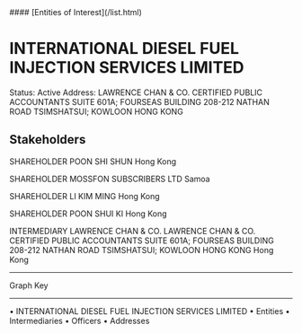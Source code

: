 <link rel="stylesheet" type="text/css" href="../../assets/style.css">
#### [Entities of Interest](/list.html)

# INTERNATIONAL DIESEL FUEL INJECTION SERVICES LIMITED
Status: Active
Address: LAWRENCE CHAN & CO. CERTIFIED PUBLIC ACCOUNTANTS SUITE 601A; FOURSEAS BUILDING 208-212 NATHAN ROAD TSIMSHATSUI; KOWLOON HONG KONG

## Stakeholders
SHAREHOLDER
POON SHI SHUN
Hong Kong


SHAREHOLDER
MOSSFON SUBSCRIBERS LTD
Samoa


SHAREHOLDER
LI KIM MING
Hong Kong


SHAREHOLDER
POON SHUI KI
Hong Kong


INTERMEDIARY
LAWRENCE CHAN & CO.
LAWRENCE CHAN & CO. CERTIFIED PUBLIC ACCOUNTANTS SUITE 601A; FOURSEAS BUILDING 208-212 NATHAN ROAD TSIMSHATSUI; KOWLOON HONG KONG
Hong Kong




---



<div class="legend">
Graph Key
<hr>
<span class="focus">• INTERNATIONAL DIESEL FUEL INJECTION SERVICES LIMITED</span>
<span class="entity">• Entities</span>
<span class="intermediary">• Intermediaries</span>
<span class="officer">• Officers</span>
<span class="address">• Addresses</span>
</div>


<img src="http://eoi-graphs.s3-website-eu-west-1.amazonaws.com/INTERNATIONAL_DIESEL_FUEL_INJECTION_SERVICES_LIMITED.png" alt="">

